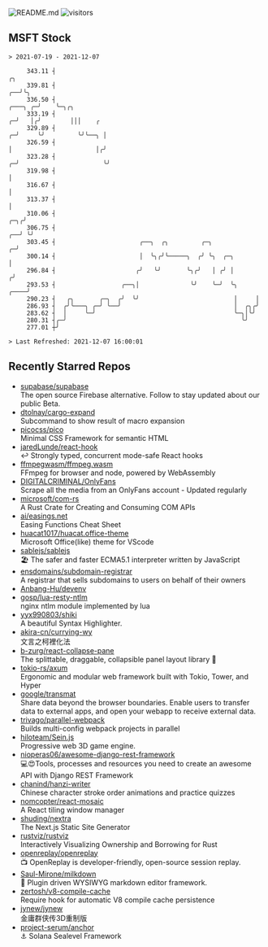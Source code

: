 ![README.md](https://github.com/Gerhut/Gerhut/workflows/README.md/badge.svg)
![visitors](https://visitors.vercel.app/Gerhut/Gerhut?token=8cf69d1f6813d272ef062726b6070c9be4ff72038cfe5a7ded7384a8da65d866)

## MSFT Stock

```
> 2021-07-19 - 2021-12-07

     343.11 ┤                                                                                       ╭╮           
     339.81 ┤                                                                                    ╭──╯╰╮          
     336.50 ┤                                                                            ╭───╮ ╭─╯    ╰─╮╭╮      
     333.19 ┤                                                                          ╭─╯   │╭╯        │││    ╭ 
     329.89 ┤                                                                        ╭─╯     ╰╯         ╰╯╰──╮ │ 
     326.59 ┤                                                                        │                       │╭╯ 
     323.28 ┤                                                                      ╭─╯                       ╰╯  
     319.98 ┤                                                                      │                             
     316.67 ┤                                                                      │                             
     313.37 ┤                                                                      │                             
     310.06 ┤                                                                  ╭─╮╭╯                             
     306.75 ┤                                                               ╭──╯ ╰╯                              
     303.45 ┤                       ╭──╮  ╭╮         ╭─╮                  ╭─╯                                    
     300.14 ┤                       │  ╰╮╭╯╰─────╮  ╭╯ ╰╮  ╭─╮            │                                      
     296.84 ┤                      ╭╯   ╰╯       ╰╮╭╯   │ ╭╯ │           ╭╯                                      
     293.53 ┤                  ╭──╮│              ╰╯    ╰─╯  ╰╮     ╭────╯                                       
     290.23 ┤   ╭╮       ╭─╮  ╭╯  ╰╯                          │     │                                            
     286.93 ┤  ╭╯╰───╮ ╭─╯ ╰──╯                               │  ╭╮╭╯                                            
     283.62 ┤  │     ╰─╯                                      ╰─╮│╰╯                                             
     280.31 ┤╭─╯                                                ╰╯                                               
     277.01 ┼╯                                                                                                   

> Last Refreshed: 2021-12-07 16:00:01
```

## Recently Starred Repos

- [supabase/supabase](https://github.com/supabase/supabase)  
  The open source Firebase alternative. Follow to stay updated about our public Beta.
- [dtolnay/cargo-expand](https://github.com/dtolnay/cargo-expand)  
  Subcommand to show result of macro expansion
- [picocss/pico](https://github.com/picocss/pico)  
  Minimal CSS Framework for semantic HTML
- [jaredLunde/react-hook](https://github.com/jaredLunde/react-hook)  
  ↩ Strongly typed, concurrent mode-safe React hooks
- [ffmpegwasm/ffmpeg.wasm](https://github.com/ffmpegwasm/ffmpeg.wasm)  
  FFmpeg for browser and node, powered by WebAssembly
- [DIGITALCRIMINAL/OnlyFans](https://github.com/DIGITALCRIMINAL/OnlyFans)  
  Scrape all the media from an OnlyFans account - Updated regularly
- [microsoft/com-rs](https://github.com/microsoft/com-rs)  
  A Rust Crate for Creating and Consuming COM APIs
- [ai/easings.net](https://github.com/ai/easings.net)  
  Easing Functions Cheat Sheet
- [huacat1017/huacat.office-theme](https://github.com/huacat1017/huacat.office-theme)  
  Microsoft Office(like) theme for VScode
- [sablejs/sablejs](https://github.com/sablejs/sablejs)  
  🏖️ The safer and faster ECMA5.1 interpreter written by JavaScript
- [ensdomains/subdomain-registrar](https://github.com/ensdomains/subdomain-registrar)  
  A registrar that sells subdomains to users on behalf of their owners
- [Anbang-Hu/devenv](https://github.com/Anbang-Hu/devenv)  
- [gosp/lua-resty-ntlm](https://github.com/gosp/lua-resty-ntlm)  
  nginx ntlm module implemented by lua
- [yyx990803/shiki](https://github.com/yyx990803/shiki)  
  A beautiful Syntax Highlighter.
- [akira-cn/currying-wy](https://github.com/akira-cn/currying-wy)  
  文言之柯裡化法
- [b-zurg/react-collapse-pane](https://github.com/b-zurg/react-collapse-pane)  
  The splittable, draggable, collapsible panel layout library 🎉
- [tokio-rs/axum](https://github.com/tokio-rs/axum)  
  Ergonomic and modular web framework built with Tokio, Tower, and Hyper
- [google/transmat](https://github.com/google/transmat)  
  Share data beyond the browser boundaries. Enable users to transfer data to external apps, and open your webapp to receive external data.
- [trivago/parallel-webpack](https://github.com/trivago/parallel-webpack)  
  Builds multi-config webpack projects in parallel
- [hiloteam/Sein.js](https://github.com/hiloteam/Sein.js)  
  Progressive web 3D game engine.
- [nioperas06/awesome-django-rest-framework](https://github.com/nioperas06/awesome-django-rest-framework)  
   💻😍Tools, processes and resources you need to create an awesome API with Django REST Framework
- [chanind/hanzi-writer](https://github.com/chanind/hanzi-writer)  
  Chinese character stroke order animations and practice quizzes
- [nomcopter/react-mosaic](https://github.com/nomcopter/react-mosaic)  
  A React tiling window manager
- [shuding/nextra](https://github.com/shuding/nextra)  
  The Next.js Static Site Generator
- [rustviz/rustviz](https://github.com/rustviz/rustviz)  
  Interactively Visualizing Ownership and Borrowing for Rust
- [openreplay/openreplay](https://github.com/openreplay/openreplay)  
  :tv: OpenReplay is developer-friendly, open-source session replay.
- [Saul-Mirone/milkdown](https://github.com/Saul-Mirone/milkdown)  
  🍼 Plugin driven WYSIWYG  markdown editor framework.
- [zertosh/v8-compile-cache](https://github.com/zertosh/v8-compile-cache)  
  Require hook for automatic V8 compile cache persistence
- [jynew/jynew](https://github.com/jynew/jynew)  
  金庸群侠传3D重制版
- [project-serum/anchor](https://github.com/project-serum/anchor)  
  ⚓ Solana Sealevel Framework

